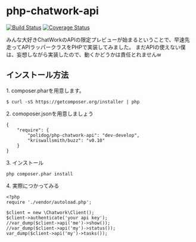 php-chatwork-api
================

[![Build Status](https://travis-ci.org/polidog/php-chatwork-api.png?branch=develop)](https://travis-ci.org/polidog/php-chatwork-api)
[![Coverage Status](https://coveralls.io/repos/polidog/php-chatwork-api/badge.png)](https://coveralls.io/r/polidog/php-chatwork-api)  


みんな大好きChatWorkのAPIの限定プレビューが始まるということで、早速先走ってAPIラッパークラスをPHPで実装してみました。
まだAPIの使えない僕は、妄想しながら実装したので、動くかどうかは責任とれませんw


## インストール方法


1\. composer.pharを用意します。  
```
$ curl -sS https://getcomposer.org/installer | php
```
2\. comoposer.jsonを用意しましょう

```
{
    "require": {
        "polidog/php-chatwork-api": "dev-develop",
        "kriswallsmith/buzz": "v0.10"
    }
}

```
3\. インストール

```
php composer.phar install
```

4\. 実際につかってみる
```
<?php
require './vendor/autoload.php';

$client = new \Chatwork\Client();
$client->authenticate('your api key');
//var_dump($client->api('me')->show());
//var_dump($client->api('my')->status());
var_dump($client->api('my')->tasks());


